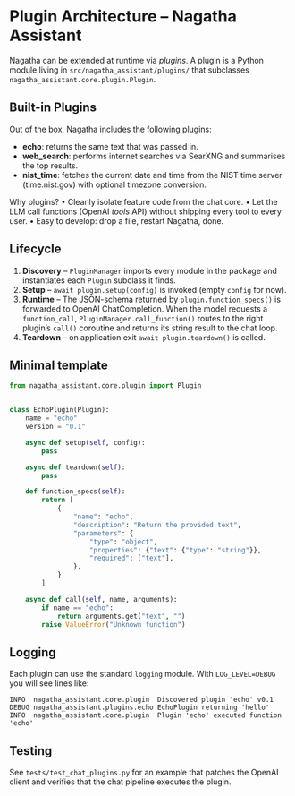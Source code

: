 # Plugin Architecture – Nagatha Assistant

Nagatha can be extended at runtime via *plugins*.  A plugin is a Python module
living in `src/nagatha_assistant/plugins/` that subclasses
`nagatha_assistant.core.plugin.Plugin`.

Built-in Plugins
----------------
Out of the box, Nagatha includes the following plugins:

- **echo**: returns the same text that was passed in.
- **web_search**: performs internet searches via SearXNG and summarises the top results.
- **nist_time**: fetches the current date and time from the NIST time server (time.nist.gov) with optional timezone conversion.

Why plugins?
• Cleanly isolate feature code from the chat core.
• Let the LLM call functions (OpenAI *tools* API) without shipping every tool
  to every user.
• Easy to develop: drop a file, restart Nagatha, done.

Lifecycle
---------
1. **Discovery** – `PluginManager` imports every module in the package and
   instantiates each `Plugin` subclass it finds.
2. **Setup** – `await plugin.setup(config)` is invoked (empty `config` for now).
3. **Runtime** – The JSON-schema returned by `plugin.function_specs()` is
   forwarded to OpenAI ChatCompletion.  When the model requests a
   `function_call`, `PluginManager.call_function()` routes to the right
   plugin’s `call()` coroutine and returns its string result to the chat loop.
4. **Teardown** – on application exit `await plugin.teardown()` is called.

Minimal template
----------------
```python
from nagatha_assistant.core.plugin import Plugin


class EchoPlugin(Plugin):
    name = "echo"
    version = "0.1"

    async def setup(self, config):
        pass

    async def teardown(self):
        pass

    def function_specs(self):
        return [
            {
                "name": "echo",
                "description": "Return the provided text",
                "parameters": {
                    "type": "object",
                    "properties": {"text": {"type": "string"}},
                    "required": ["text"],
                },
            }
        ]

    async def call(self, name, arguments):
        if name == "echo":
            return arguments.get("text", "")
        raise ValueError("Unknown function")
```

Logging
-------
Each plugin can use the standard `logging` module.  With `LOG_LEVEL=DEBUG`
you will see lines like:

```
INFO  nagatha_assistant.core.plugin  Discovered plugin 'echo' v0.1
DEBUG nagatha_assistant.plugins.echo EchoPlugin returning 'hello'
INFO  nagatha_assistant.core.plugin  Plugin 'echo' executed function 'echo'
```

Testing
-------
See `tests/test_chat_plugins.py` for an example that patches the OpenAI client
and verifies that the chat pipeline executes the plugin.
